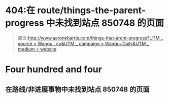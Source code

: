 # 404:在 route/things-the-parent-progress 中未找到站点 850748 的页面

> 原文:[http://www.aaronkharris.com/things-that-arent-progress?UTM _ source = Wanqu . co&UTM _ campaign = Wanqu+Daily&UTM _ medium = website](http://www.aaronkharris.com/things-that-arent-progress?utm_source=wanqu.co&utm_campaign=Wanqu+Daily&utm_medium=website)

# Four hundred and four

## 在路线/非进展事物中未找到站点 850748 的页面